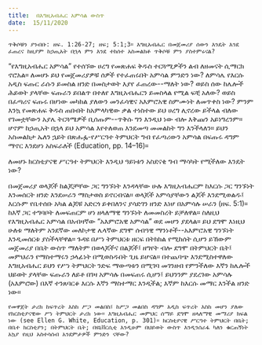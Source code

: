 ```yaml
---
title:  በእግዚአብሔር አምሳል ውስጥ
date:  15/11/2020
---
```


`ጥቅሶቹን ያንብቡ: ዘፍ. 1:26-27; ዘፍ; 5:1;3። እግዚአብሔር በመጀመሪያ ሰውን እንዴት እንደ ፈጠረና ከዚያም ከኃጢአት በኋላ ምን እንደ ተከሰተ አስመልክቶ ጥቅሶቹ ምን ያስተምሩናል?`

“የእግዚአብሔር አምሳል” የተሰኘው ሀረግ የመጽሐፍ ቅዱስ ተርጓሚዎችን ልብ ለዘመናት ሲማርክ ኖሮአል። ለመሆኑ ይህ የመጀመሪያዎቹ ሰዎች የተፈጠሩበት አምሳል ምንድን ነው? ለምሳሌ የእርሱ አዲስ ፍጡር ራሱን ይመስል ዘንድ በመስታወት እያየ ፈጠረው--ማለት ነው? ወይስ ሰው ከሌሎች ሕይወት ያላቸው ፍጡራን ይበልጥ በተለየ እግዚአብሔርን ይመስላል የሚል ፍቺ አለው? ወይስ በፈጣሪና ፍጡሩ በሆነው መካከል ያለውን መንፈሳዊና አእምሮአዊ ስምሙነት ለመጥቀስ ነው? ምንም እንኳ የመጽሐፍ ቅዱስ ጠበብት ከአምላካዊው ቃል ተነስተው ይህ ሀረግ ሊኖረው ይችላል ብለው የገመቷቸውን አያሌ ትርጓሜዎች ቢሰጡም--ጥቅሱ ግን እንዲህ ነው ብሎ እቅጩን አይነግረንም። ሆኖም ከኃጢአት በኋላ ይህ አምሳል እየተለወጠ እንደመጣ መመልከት ግን እንችላለን። ይህን አስመልክታ ኤለን ኋይት በጽሑፏ-የሥርዓተ ትምህርት ግብ የፈጣሪውን አምሳል በፍጡሩ ዳግም ማኖር እንደሆነ አስፍራለች (Education, pp. 14–16)።

ለመሆኑ ክርስቲያናዊ ሥርዓተ ትምህርት እንዲህ ዓይነቱን አስደናቂ ግብ ማሳካት የሚችለው እንዴት ነው?

በመጀመሪያ ወላጆች ከልጆቻቸው ጋር ግንኙነት እንዳላቸው ሁሉ እግዚአብሔርም ከእርሱ ጋር ግንኙነት እንመሰርት ዘንድ እንደሠራን ማስታወስ ይኖርብናል። ወላጆች አምሳያቸውን ልጆች እንደሚወልዱ፤ እርሱም የቤተሰቡ አካል ልጆቹ አድርጎ ይቀበለንና ያሳድገን ዘንድ እነሆ በአምሳሉ ሠራን (ዘፍ. 5:1)። ከእኛ ጋር ተግባቦት ለመፍጠርም ሆነ ዘላለማዊ ግንኙነት ለመመስረት ይቻለዋል። ስለዚህ የእግዚአብሔር አምሳል በአብዛኛው “አእምሮአዊ አምሳል” ወደ መሆን ያደላል። ይህ ደግሞ እነዚህ ሁለቱ ማለትም አንደኛው መለኮታዊ ሌላኛው ደግሞ ሰብዓዊ ማንነቶች--አእምሮአዊ ግንኙነት እንዲመሰርቱ ያስችላቸዋል። ጉዳዩ በሥነ ትምህርቱ ዘርፍ በትክክል የሚከሰት ሲሆን ይኸውም መጀመሪያ በቤት ውስጥ ማለትም በወላጆችና በልጆች፤ ዘግየት ብሎ ደግሞ በትምህርት ቤት፤ መምህራን የማስተማሩን ኃላፊነት በሚወስዱበት ጊዜ ይሆናል። በተጨባጭ እንደሚስተዋለው እግዚአብሔር ይህን የሥነ ትምህርት ንድፍ ማውጣቱን በሚገባ መገንዘብ የምንችለው እኛን ከሌሎች ህይወት ያላቸው ፍጡራን ለይቶ በገዛ አምሳሉ በመፍጠሩ ሲሆን፤ ይህንንም ያደረገው አምሳሉ (አእምሮው) በእኛ ተንጸባርቆ እርሱ እኛን ማስተማር እንዲችል; እኛም ከእርሱ መማር እንችል ዘንድ ነው።

`የመዋጀት ታሪክ ከፍጥረት እስከ ሥጋ መልበስ፤ ከሥጋ መልበስ ዳግም አዲስ ፍጥረት እስከ መሆን ያለው የክርስቲያናዊው ሥነ ትምህርት ታሪክ ነው። እግዚአብሔር መምህር ሰማይ ደግሞ ዘላለማዊ መማሪያ ክፍል ነው (see Ellen G. White, Education, p. 301)። ክርስቲያናዊ ሥርዓተ ትምህርት በቤት; በቤተ ክርስቲያን; በትምህርት ቤት; በዩኒቨርሲቲ እንዲሁም በህይወት ውስጥ እንዲንሰራፋ ካለን ቁርጠኝነት አኳያ የዚህ አስተሳሰብ አንደምታዎች ምንድን ናቸው?`